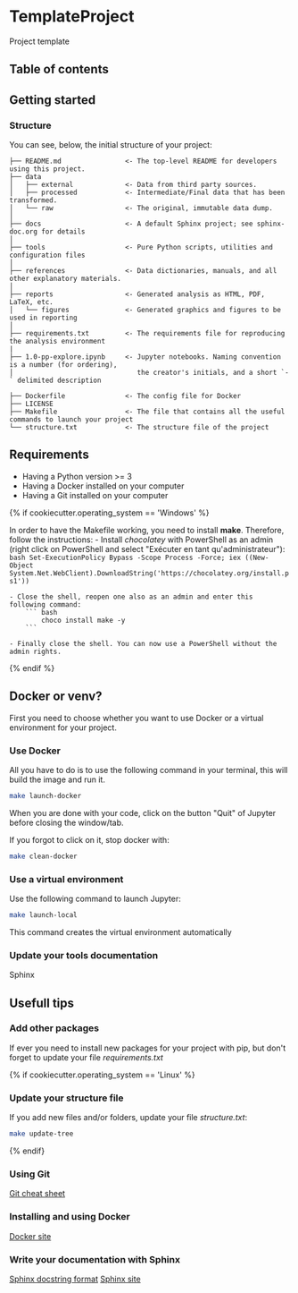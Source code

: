 # TemplateProject
Project template

## Table of contents

## Getting started
### Structure
You can see, below, the initial structure of your project:

```
├── README.md                <- The top-level README for developers using this project.
├── data
│   ├── external             <- Data from third party sources.
│   ├── processed            <- Intermediate/Final data that has been transformed.
│   └── raw                  <- The original, immutable data dump.
│
├── docs                     <- A default Sphinx project; see sphinx-doc.org for details
│
├── tools                    <- Pure Python scripts, utilities and configuration files
│
├── references               <- Data dictionaries, manuals, and all other explanatory materials.
│
├── reports                  <- Generated analysis as HTML, PDF, LaTeX, etc.
│   └── figures              <- Generated graphics and figures to be used in reporting
│
├── requirements.txt         <- The requirements file for reproducing the analysis environment
|
├── 1.0-pp-explore.ipynb     <- Jupyter notebooks. Naming convention is a number (for ordering),
│                               the creator's initials, and a short `-` delimited description

├── Dockerfile               <- The config file for Docker
├── LICENSE
├── Makefile                 <- The file that contains all the useful commands to launch your project
└── structure.txt            <- The structure file of the project
```

## Requirements

- Having a Python version >= 3
- Having a Docker installed on your computer
- Having a Git installed on your computer

{% if cookiecutter.operating_system == 'Windows' %}

In order to have the Makefile working, you need to install **make**. Therefore, follow the instructions:
	- Install *chocolatey* with PowerShell as an admin (right click on PowerShell and select "Exécuter en tant qu'administrateur"):
		``` bash
			Set-ExecutionPolicy Bypass -Scope Process -Force; iex ((New-Object System.Net.WebClient).DownloadString('https://chocolatey.org/install.ps1'))
		```

	- Close the shell, reopen one also as an admin and enter this following command:
		``` bash
			choco install make -y
		```

	- Finally close the shell. You can now use a PowerShell without the admin rights.

{% endif %}

## Docker or venv?

First you need to choose whether you want to use Docker or a virtual environment for your project.

### Use Docker

All you have to do is to use the following command in your terminal, this will build the image and run it.

``` bash
make launch-docker
```

When you are done with your code, click on the button "Quit" of Jupyter before closing the window/tab.

If you forgot to click on it, stop docker with:
``` bash
make clean-docker
```

### Use a virtual environment

Use the following command to launch Jupyter:

``` bash
make launch-local
```

This command creates the virtual environment automatically


### Update your tools documentation

Sphinx

## Usefull tips
### Add other packages

If ever you need to install new packages for your project with pip, but don't forget to update your file *requirements.txt*


{% if cookiecutter.operating_system == 'Linux' %}

### Update your structure file

If you add new files and/or folders, update your file *structure.txt*:
``` bash
make update-tree
```

{% endif}


### Using Git
[Git cheat sheet](https://rogerdudler.github.io/git-guide/files/git_cheat_sheet.pdf)


### Installing and using Docker
[Docker site](https://www.docker.com/)


### Write your documentation with Sphinx
[Sphinx docstring format](https://sphinx-rtd-tutorial.readthedocs.io/en/latest/docstrings.html)
[Sphinx site](https://www.sphinx-doc.org/en/1.5/index.html)